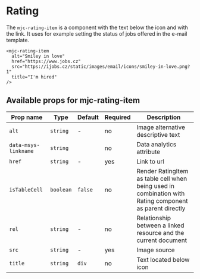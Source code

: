 # Rating

The `mjc-rating-item` is a component with the text below the icon and with the link. It uses for example setting the status of jobs offered in the e-mail template.

```mjml
<mjc-rating-item
  alt="Smiley in love"
  href="https://www.jobs.cz"
  src="https://ijobs.cz/static/images/email/icons/smiley-in-love.png?1"
  title="I'm hired"
/>
```

## Available props for mjc-rating-item

| Prop name            | Type      | Default | Required | Description                                                                                             |
| -------------------- | --------- | ------- | -------- | ------------------------------------------------------------------------------------------------------- |
| `alt`                | `string`  | -       | no       | Image alternative descriptive text                                                                      |
| `data-msys-linkname` | `string`  |         | no       | Data analytics attribute                                                                                |
| `href`               | `string`  | -       | yes      | Link to url                                                                                             |
| `isTableCell`        | `boolean` | `false` | no       | Render RatingItem as table cell when being used in combination with Rating component as parent directly |
| `rel`                | `string`  | -       | no       | Relationship between a linked resource and the current document                                         |
| `src`                | `string`  | -       | yes      | Image source                                                                                            |
| `title`              | `string`  | `div`   | no       | Text located below icon                                                                                 |
